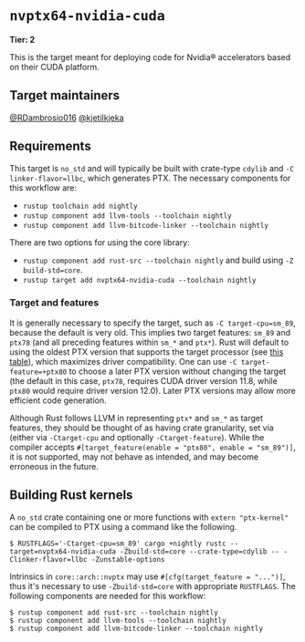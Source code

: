# `nvptx64-nvidia-cuda`

**Tier: 2**

This is the target meant for deploying code for Nvidia® accelerators based on their CUDA
platform.

## Target maintainers

[@RDambrosio016](https://github.com/RDambrosio016)
[@kjetilkjeka](https://github.com/kjetilkjeka)

## Requirements

This target is `no_std` and will typically be built with crate-type `cdylib` and `-C linker-flavor=llbc`, which generates PTX.
The necessary components for this workflow are:

- `rustup toolchain add nightly`
- `rustup component add llvm-tools --toolchain nightly`
- `rustup component add llvm-bitcode-linker --toolchain nightly`

There are two options for using the core library:

- `rustup component add rust-src --toolchain nightly` and build using `-Z build-std=core`.
- `rustup target add nvptx64-nvidia-cuda --toolchain nightly`

### Target and features

It is generally necessary to specify the target, such as `-C target-cpu=sm_89`, because the default is very old. This implies two target features: `sm_89` and `ptx78` (and all preceding features within `sm_*` and `ptx*`). Rust will default to using the oldest PTX version that supports the target processor (see [this table](https://docs.nvidia.com/cuda/parallel-thread-execution/index.html#release-notes-ptx-release-history)), which maximizes driver compatibility.
One can use `-C target-feature=+ptx80` to choose a later PTX version without changing the target (the default in this case, `ptx78`, requires CUDA driver version 11.8, while `ptx80` would require driver version 12.0).
Later PTX versions may allow more efficient code generation.

Although Rust follows LLVM in representing `ptx*` and `sm_*` as target features, they should be thought of as having crate granularity, set via (either via `-Ctarget-cpu` and optionally `-Ctarget-feature`).
While the compiler accepts `#[target_feature(enable = "ptx80", enable = "sm_89")]`, it is not supported, may not behave as intended, and may become erroneous in the future.

## Building Rust kernels

A `no_std` crate containing one or more functions with `extern "ptx-kernel"` can be compiled to PTX using a command like the following.

```console
$ RUSTFLAGS='-Ctarget-cpu=sm_89' cargo +nightly rustc --target=nvptx64-nvidia-cuda -Zbuild-std=core --crate-type=cdylib -- -Clinker-flavor=llbc -Zunstable-options
```

Intrinsics in `core::arch::nvptx` may use `#[cfg(target_feature = "...")]`, thus it's necessary to use `-Zbuild-std=core` with appropriate `RUSTFLAGS`. The following components are needed for this workflow:

```console
$ rustup component add rust-src --toolchain nightly
$ rustup component add llvm-tools --toolchain nightly
$ rustup component add llvm-bitcode-linker --toolchain nightly
```


<!-- FIXME: fill this out

## Requirements

Does the target support host tools, or only cross-compilation? Does the target
support std, or alloc (either with a default allocator, or if the user supplies
an allocator)?

Document the expectations of binaries built for the target. Do they assume
specific minimum features beyond the baseline of the CPU/environment/etc? What
version of the OS or environment do they expect?

Are there notable `#[target_feature(...)]` or `-C target-feature=` values that
programs may wish to use?

What calling convention does `extern "C"` use on the target?

What format do binaries use by default? ELF, PE, something else?

## Building the target

If Rust doesn't build the target by default, how can users build it? Can users
just add it to the `target` list in `bootstrap.toml`?

## Building Rust programs

Rust does not yet ship pre-compiled artifacts for this target. To compile for
this target, you will either need to build Rust with the target enabled (see
"Building the target" above), or build your own copy of `core` by using
`build-std` or similar.

## Testing

Does the target support running binaries, or do binaries have varying
expectations that prevent having a standard way to run them? If users can run
binaries, can they do so in some common emulator, or do they need native
hardware? Does the target support running the Rust testsuite?

## Cross-compilation toolchains and C code

Does the target support C code? If so, what toolchain target should users use
to build compatible C code? (This may match the target triple, or it may be a
toolchain for a different target triple, potentially with specific options or
caveats.)

-->
